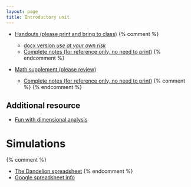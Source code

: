 ```yaml
---
layout: page
title: Introductory unit
---
```


* [Handouts (please print and bring to class)](/materials/intro.handouts.pdf)
{% comment %} 
	* [docx version _use at your own risk_](/materials/intro.handouts.docx)
  * [Complete notes (for reference only, no need to print)](/materials/intro.complete.pdf)
{% endcomment %} 

* [Math supplement (please review)](/materials/math.handouts.pdf)
  * [Complete notes (for reference only, no need to print)](/materials/math.complete.pdf)
{% comment %} 
{% endcomment %} 

## Additional resource

* [Fun with dimensional analysis](http://www.alysion.org/dimensional/fun.htm)

# Simulations

{% comment %} 
* [The Dandelion spreadsheet](http://tinyurl.com/DandelionModel2021)
{% endcomment %} 
* [Google spreadsheet info](spreadsheets.html)
